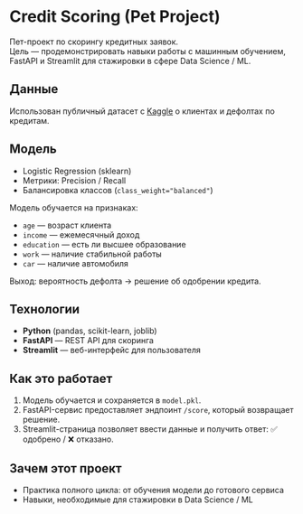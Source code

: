 # Credit Scoring (Pet Project)

Пет-проект по скорингу кредитных заявок.  
Цель — продемонстрировать навыки работы с машинным обучением, FastAPI и Streamlit для стажировки в сфере Data Science / ML.

## Данные
Использован публичный датасет с [Kaggle](https://www.kaggle.com/) о клиентах и дефолтах по кредитам.

## Модель
- Logistic Regression (sklearn)
- Метрики: Precision / Recall
- Балансировка классов (`class_weight="balanced"`)

Модель обучается на признаках:
- `age` — возраст клиента  
- `income` — ежемесячный доход  
- `education` — есть ли высшее образование  
- `work` — наличие стабильной работы  
- `car` — наличие автомобиля  

Выход: вероятность дефолта → решение об одобрении кредита.

## Технологии
- **Python** (pandas, scikit-learn, joblib)  
- **FastAPI** — REST API для скоринга  
- **Streamlit** — веб-интерфейс для пользователя  

## Как это работает
1. Модель обучается и сохраняется в `model.pkl`.  
2. FastAPI-сервис предоставляет эндпоинт `/score`, который возвращает решение.  
3. Streamlit-страница позволяет ввести данные и получить ответ: ✅ одобрено / ❌ отказано.

## Зачем этот проект
- Практика полного цикла: от обучения модели до готового сервиса  
- Навыки, необходимые для стажировки в Data Science / ML  
